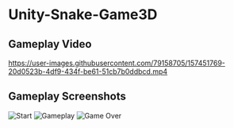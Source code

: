 # Unity-Snake-Game3D

## Gameplay Video

https://user-images.githubusercontent.com/79158705/157451769-20d0523b-4df9-434f-be61-51cb7b0ddbcd.mp4

## Gameplay Screenshots
![Start](https://user-images.githubusercontent.com/79158705/157452078-05e36d6b-7d35-4136-bd9a-09559e0f7c03.png)
![Gameplay](https://user-images.githubusercontent.com/79158705/157452087-59e3081c-24b4-4c39-9057-975482c25fdc.png)
![Game Over](https://user-images.githubusercontent.com/79158705/157452094-421053bb-74af-42a7-9d6f-c41051c7af7d.png)
